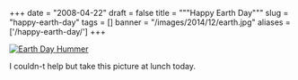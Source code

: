 
+++
date = "2008-04-22"
draft = false
title = """Happy Earth Day"""
slug = "happy-earth-day"
tags = []
banner = "/images/2014/12/earth.jpg"
aliases = ['/happy-earth-day/']
+++

<div class="gallery">

<a href="http://static.mrmatt57.org/img/Earth-Day-Hummer-Full.jpg" title="" class="gallery-image col-1"><img src="http://static.mrmatt57.org/loader.gif" data-echo="http://static.mrmatt57.org/img/Earth-Day-Hummer-Full.jpg" title="" alt="Earth Day Hummer" /></a>

</div>

I couldn-t help but take this picture at lunch today.




